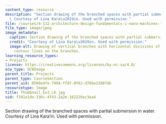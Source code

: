 ```yaml
---
content_type: resource
description: "Section drawing of the branched spaces with partial submersion in water.\
  \ Courtesy of Lina Kara\u2019in. Used with permission."
file: /courses/4-112-architecture-design-fundamentals-i-nano-machines-fall-2012/f341e1de336c4f432a2e162226ec3ea4_Thumbnail_Ex3_LK.jpg
file_type: image/jpeg
image_metadata:
  caption: Section drawing of the branched spaces with partial submersion in water.
  credit: "Courtesy of Lina Kara\u2019in. Used with permission."
  image-alt: Drawing of vertical branches with horizontal divisions of spaces and
    contour lines on the branches.
learning_resource_types:
- Projects
license: https://creativecommons.org/licenses/by-nc-sa/4.0/
ocw_type: OCWImage
parent_title: Projects
parent_type: CourseSection
parent_uid: 8560a4fe-7994-ff9f-0f62-d76be228874b
resourcetype: Image
title: Thumbnail_Ex3_LK.jpg
uid: f341e1de-336c-4f43-2a2e-162226ec3ea4
---
```

Section drawing of the branched spaces with partial submersion in water. Courtesy of Lina Kara’in. Used with permission.
